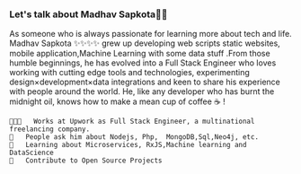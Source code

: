 ### Let's talk about Madhav Sapkota👋👋

As someone who is always passionate for learning more about tech and life. Madhav Sapkota ✨✨✨✨ grew up developing web scripts static websites, mobile application,Machine Learning with some data stuff .From those humble beginnings, he has evolved into a Full Stack Engineer who loves working with cutting edge tools and technologies, experimenting design×development×data integrations and keen to share his experience with people around the world. He, like any developer who has burnt the midnight oil, knows how to make a mean cup of coffee ☕️ !

	👨🏻‍💻   Works at Upwork as Full Stack Engineer, a multinational freelancing company.
	💬   People ask him about Nodejs, Php,  MongoDB,Sql,Neo4j, etc.
	📖   Learning about Microservices, RxJS,Machine learning and DataScience
	🤝   Contribute to Open Source Projects


